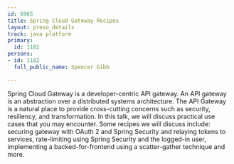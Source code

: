 ```yaml
---
id: 6965
title: Spring Cloud Gateway Recipes
layout: preso_details
track: java platform
primary:
  id: 1182
persons:
- id: 1182
  full_public_name: Spencer Gibb

---
```

Spring Cloud Gateway is a developer-centric API gateway. An API gateway is an abstraction over a distributed systems architecture. The API Gateway is a natural place to provide cross-cutting concerns such as security, resiliency, and transformation. In this talk, we will discuss practical use cases that you may encounter. Some recipes we will discuss include: securing gateway with OAuth 2 and Spring Security and relaying tokens to services, rate-limiting using Spring Security and the logged-in user, implementing a backed-for-frontend using a scatter-gather technique and more.